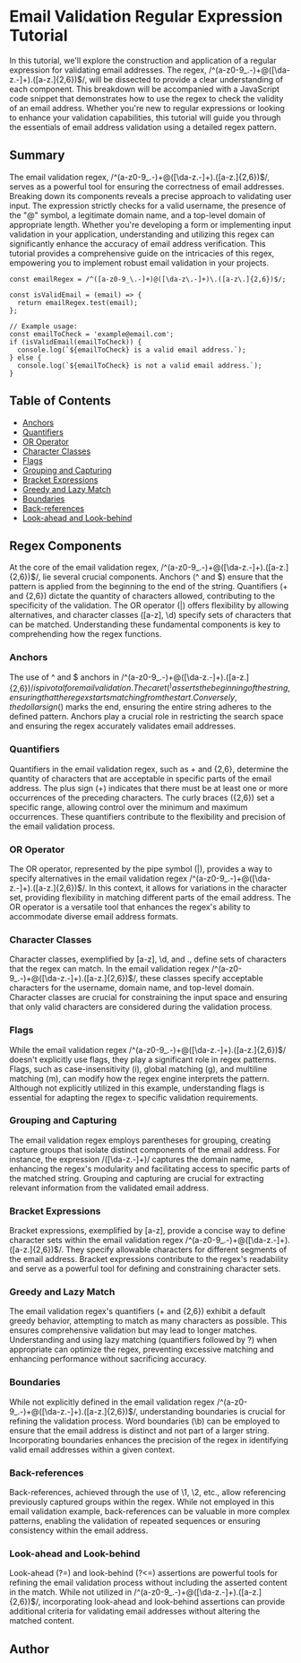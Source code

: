 # Email Validation Regular Expression Tutorial

In this tutorial, we'll explore the construction and application of a regular expression for validating email addresses. The regex, /^(a-z0-9_.-)+@([\da-z.-]+).([a-z.]{2,6})$/, will be dissected to provide a clear understanding of each component. This breakdown will be accompanied with a JavaScript code snippet that demonstrates how to use the regex to check the validity of an email address. Whether you're new to regular expressions or looking to enhance your validation capabilities, this tutorial will guide you through the essentials of email address validation using a detailed regex pattern.

## Summary

The email validation regex, /^(a-z0-9_.-)+@([\da-z.-]+).([a-z.]{2,6})$/, serves as a powerful tool for ensuring the correctness of email addresses. Breaking down its components reveals a precise approach to validating user input. The expression strictly checks for a valid username, the presence of the "@" symbol, a legitimate domain name, and a top-level domain of appropriate length. Whether you're developing a form or implementing input validation in your application, understanding and utilizing this regex can significantly enhance the accuracy of email address verification. This tutorial provides a comprehensive guide on the intricacies of this regex, empowering you to implement robust email validation in your projects.
```
const emailRegex = /^([a-z0-9_\.-]+)@([\da-z\.-]+)\.([a-z\.]{2,6})$/;

const isValidEmail = (email) => {
  return emailRegex.test(email);
};

// Example usage:
const emailToCheck = 'example@email.com';
if (isValidEmail(emailToCheck)) {
  console.log(`${emailToCheck} is a valid email address.`);
} else {
  console.log(`${emailToCheck} is not a valid email address.`);
}

```


## Table of Contents

- [Anchors](#anchors)
- [Quantifiers](#quantifiers)
- [OR Operator](#or-operator)
- [Character Classes](#character-classes)
- [Flags](#flags)
- [Grouping and Capturing](#grouping-and-capturing)
- [Bracket Expressions](#bracket-expressions)
- [Greedy and Lazy Match](#greedy-and-lazy-match)
- [Boundaries](#boundaries)
- [Back-references](#back-references)
- [Look-ahead and Look-behind](#look-ahead-and-look-behind)

## Regex Components
At the core of the email validation regex, /^(a-z0-9_.-)+@([\da-z.-]+).([a-z.]{2,6})$/, lie several crucial components. Anchors (^ and $) ensure that the pattern is applied from the beginning to the end of the string. Quantifiers (+ and {2,6}) dictate the quantity of characters allowed, contributing to the specificity of the validation. The OR operator (|) offers flexibility by allowing alternatives, and character classes ([a-z], \d) specify sets of characters that can be matched. Understanding these fundamental components is key to comprehending how the regex functions.

### Anchors
The use of ^ and $ anchors in /^(a-z0-9_.-)+@([\da-z.-]+).([a-z.]{2,6})$/ is pivotal for email validation. The caret (^) asserts the beginning of the string, ensuring that the regex starts matching from the start. Conversely, the dollar sign ($) marks the end, ensuring the entire string adheres to the defined pattern. Anchors play a crucial role in restricting the search space and ensuring the regex accurately validates email addresses.

### Quantifiers
Quantifiers in the email validation regex, such as + and {2,6}, determine the quantity of characters that are acceptable in specific parts of the email address. The plus sign (+) indicates that there must be at least one or more occurrences of the preceding characters. The curly braces ({2,6}) set a specific range, allowing control over the minimum and maximum occurrences. These quantifiers contribute to the flexibility and precision of the email validation process.

### OR Operator
The OR operator, represented by the pipe symbol (|), provides a way to specify alternatives in the email validation regex /^(a-z0-9_.-)+@([\da-z.-]+).([a-z.]{2,6})$/. In this context, it allows for variations in the character set, providing flexibility in matching different parts of the email address. The OR operator is a versatile tool that enhances the regex's ability to accommodate diverse email address formats.

### Character Classes
Character classes, exemplified by [a-z], \d, and ., define sets of characters that the regex can match. In the email validation regex /^(a-z0-9_.-)+@([\da-z.-]+).([a-z.]{2,6})$/, these classes specify acceptable characters for the username, domain name, and top-level domain. Character classes are crucial for constraining the input space and ensuring that only valid characters are considered during the validation process.

### Flags
While the email validation regex /^(a-z0-9_.-)+@([\da-z.-]+).([a-z.]{2,6})$/ doesn't explicitly use flags, they play a significant role in regex patterns. Flags, such as case-insensitivity (i), global matching (g), and multiline matching (m), can modify how the regex engine interprets the pattern. Although not explicitly utilized in this example, understanding flags is essential for adapting the regex to specific validation requirements.

### Grouping and Capturing
The email validation regex employs parentheses for grouping, creating capture groups that isolate distinct components of the email address. For instance, the expression /([\da-z.-]+)/ captures the domain name, enhancing the regex's modularity and facilitating access to specific parts of the matched string. Grouping and capturing are crucial for extracting relevant information from the validated email address.

### Bracket Expressions
Bracket expressions, exemplified by [a-z], provide a concise way to define character sets within the email validation regex /^(a-z0-9_.-)+@([\da-z.-]+).([a-z.]{2,6})$/. They specify allowable characters for different segments of the email address. Bracket expressions contribute to the regex's readability and serve as a powerful tool for defining and constraining character sets.

### Greedy and Lazy Match
The email validation regex's quantifiers (+ and {2,6}) exhibit a default greedy behavior, attempting to match as many characters as possible. This ensures comprehensive validation but may lead to longer matches. Understanding and using lazy matching (quantifiers followed by ?) when appropriate can optimize the regex, preventing excessive matching and enhancing performance without sacrificing accuracy.

### Boundaries
While not explicitly defined in the email validation regex /^(a-z0-9_.-)+@([\da-z.-]+).([a-z.]{2,6})$/, understanding boundaries is crucial for refining the validation process. Word boundaries (\b) can be employed to ensure that the email address is distinct and not part of a larger string. Incorporating boundaries enhances the precision of the regex in identifying valid email addresses within a given context.

### Back-references
Back-references, achieved through the use of \1, \2, etc., allow referencing previously captured groups within the regex. While not employed in this email validation example, back-references can be valuable in more complex patterns, enabling the validation of repeated sequences or ensuring consistency within the email address.

### Look-ahead and Look-behind
Look-ahead (?=) and look-behind (?<=) assertions are powerful tools for refining the email validation process without including the asserted content in the match. While not utilized in /^(a-z0-9_.-)+@([\da-z.-]+).([a-z.]{2,6})$/, incorporating look-ahead and look-behind assertions can provide additional criteria for validating email addresses without altering the matched content.

## Author


